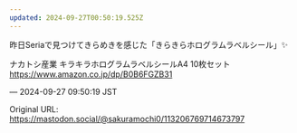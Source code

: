 ```yaml
---
updated: 2024-09-27T00:50:19.525Z
---
```


<p>昨日Seriaで見つけてきらめきを感じた「きらきらホログラムラベルシール」✨️</p><p>ナカトシ産業 キラキラホログラムラベルシールA4 10枚セット<br /><a href="https://www.amazon.co.jp/dp/B0B6FGZB31" target="_blank" rel="nofollow noopener noreferrer" translate="no"><span class="invisible">https://www.</span><span class="">amazon.co.jp/dp/B0B6FGZB31</span><span class="invisible"></span></a></p>

&mdash; 2024-09-27 09:50:19 JST

Original URL: https://mastodon.social/@sakuramochi0/113206769714673797

